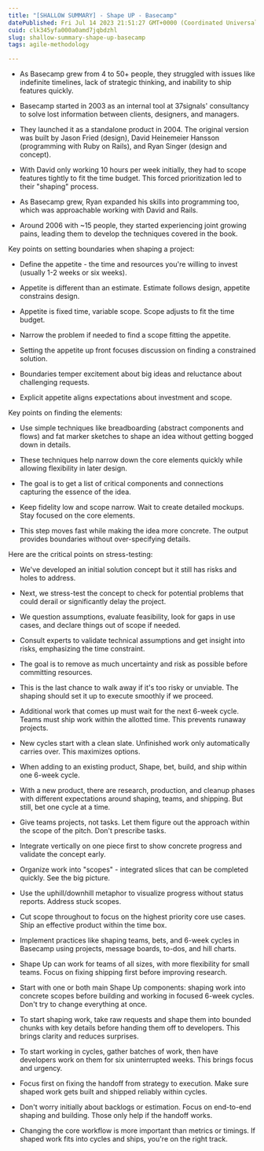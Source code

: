 ```yaml
---
title: "[SHALLOW SUMMARY] - Shape UP - Basecamp"
datePublished: Fri Jul 14 2023 21:51:27 GMT+0000 (Coordinated Universal Time)
cuid: clk345yfa000a0amd7jqbdzhl
slug: shallow-summary-shape-up-basecamp
tags: agile-methodology

---
```


* As Basecamp grew from 4 to 50+ people, they struggled with issues like indefinite timelines, lack of strategic thinking, and inability to ship features quickly.
    
* Basecamp started in 2003 as an internal tool at 37signals' consultancy to solve lost information between clients, designers, and managers.
    
* They launched it as a standalone product in 2004. The original version was built by Jason Fried (design), David Heinemeier Hansson (programming with Ruby on Rails), and Ryan Singer (design and concept).
    
* With David only working 10 hours per week initially, they had to scope features tightly to fit the time budget. This forced prioritization led to their "shaping" process.
    
* As Basecamp grew, Ryan expanded his skills into programming too, which was approachable working with David and Rails.
    
* Around 2006 with ~15 people, they started experiencing joint growing pains, leading them to develop the techniques covered in the book.
    

Key points on setting boundaries when shaping a project:

* Define the appetite - the time and resources you're willing to invest (usually 1-2 weeks or six weeks).
    
* Appetite is different than an estimate. Estimate follows design, appetite constrains design.
    
* Appetite is fixed time, variable scope. Scope adjusts to fit the time budget.
    
* Narrow the problem if needed to find a scope fitting the appetite.
    
* Setting the appetite up front focuses discussion on finding a constrained solution.
    
* Boundaries temper excitement about big ideas and reluctance about challenging requests.
    
* Explicit appetite aligns expectations about investment and scope.
    

Key points on finding the elements:

* Use simple techniques like breadboarding (abstract components and flows) and fat marker sketches to shape an idea without getting bogged down in details.
    
* These techniques help narrow down the core elements quickly while allowing flexibility in later design.
    
* The goal is to get a list of critical components and connections capturing the essence of the idea.
    
* Keep fidelity low and scope narrow. Wait to create detailed mockups. Stay focused on the core elements.
    
* This step moves fast while making the idea more concrete. The output provides boundaries without over-specifying details.
    

Here are the critical points on stress-testing:

* We've developed an initial solution concept but it still has risks and holes to address.
    
* Next, we stress-test the concept to check for potential problems that could derail or significantly delay the project.
    
* We question assumptions, evaluate feasibility, look for gaps in use cases, and declare things out of scope if needed.
    
* Consult experts to validate technical assumptions and get insight into risks, emphasizing the time constraint.
    
* The goal is to remove as much uncertainty and risk as possible before committing resources.
    
* This is the last chance to walk away if it's too risky or unviable. The shaping should set it up to execute smoothly if we proceed.
    
* Additional work that comes up must wait for the next 6-week cycle. Teams must ship work within the allotted time. This prevents runaway projects.
    
* New cycles start with a clean slate. Unfinished work only automatically carries over. This maximizes options.
    
* When adding to an existing product, Shape, bet, build, and ship within one 6-week cycle.
    
* With a new product, there are research, production, and cleanup phases with different expectations around shaping, teams, and shipping. But still, bet one cycle at a time.
    
* Give teams projects, not tasks. Let them figure out the approach within the scope of the pitch. Don't prescribe tasks.
    
* Integrate vertically on one piece first to show concrete progress and validate the concept early.
    
* Organize work into "scopes" - integrated slices that can be completed quickly. See the big picture.
    
* Use the uphill/downhill metaphor to visualize progress without status reports. Address stuck scopes.
    
* Cut scope throughout to focus on the highest priority core use cases. Ship an effective product within the time box.
    
* Implement practices like shaping teams, bets, and 6-week cycles in Basecamp using projects, message boards, to-dos, and hill charts.
    
* Shape Up can work for teams of all sizes, with more flexibility for small teams. Focus on fixing shipping first before improving research.
    
* Start with one or both main Shape Up components: shaping work into concrete scopes before building and working in focused 6-week cycles. Don't try to change everything at once.
    
* To start shaping work, take raw requests and shape them into bounded chunks with key details before handing them off to developers. This brings clarity and reduces surprises.
    
* To start working in cycles, gather batches of work, then have developers work on them for six uninterrupted weeks. This brings focus and urgency.
    
* Focus first on fixing the handoff from strategy to execution. Make sure shaped work gets built and shipped reliably within cycles.
    
* Don't worry initially about backlogs or estimation. Focus on end-to-end shaping and building. Those only help if the handoff works.
    
* Changing the core workflow is more important than metrics or timings. If shaped work fits into cycles and ships, you're on the right track.